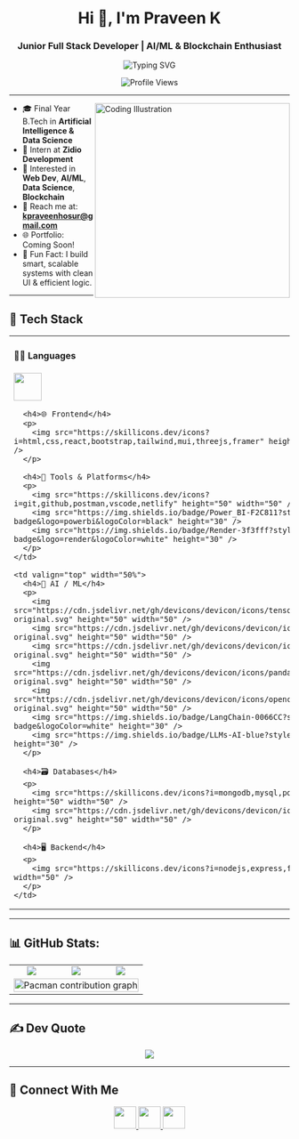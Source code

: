 <h1 align="center">Hi 👋, I'm Praveen K</h1>
<h3 align="center">Junior Full Stack Developer | AI/ML & Blockchain Enthusiast</h3>

<p align="center">
  <img src="https://readme-typing-svg.herokuapp.com?font=Fira+Code&size=22&pause=1000&color=6C63FF&center=true&vCenter=true&multiline=true&width=500&height=60&lines=Passionate+Developer;AI+%2B+ML+Engineer;Building+Future-Ready+Web+Apps" alt="Typing SVG" />
</p>

<div align="center">
  <img src="https://profile-counter.glitch.me/Praveenkarmegam/count.svg?" alt="Profile Views" />
</div>

---

<div align="left">
  <img align="right" src="https://img.freepik.com/premium-vector/developer-activity-concept-illustration_701961-1741.jpg" width="350" alt="Coding Illustration" />

- 🎓 Final Year B.Tech in **Artificial Intelligence & Data Science**
- 💼 Intern at **Zidio Development**
- 🧠 Interested in **Web Dev**, **AI/ML**, **Data Science**, **Blockchain**
- 💌 Reach me at: **[kpraveenhosur@gmail.com](mailto:kpraveenhosur@gmail.com)**
- 🌐 Portfolio: Coming Soon!
- 🎯 Fun Fact: I build smart, scalable systems with clean UI & efficient logic.
</div>

---

## 🧠 Tech Stack

<table width="100%">
  <tr>
    <td valign="top" width="50%">
      <h4>👨‍💻 Languages</h4>
      <p>
        <img src="https://skillicons.dev/icons?i=python,js" height="50" width="50" />
      </p>

      <h4>🌐 Frontend</h4>
      <p>
        <img src="https://skillicons.dev/icons?i=html,css,react,bootstrap,tailwind,mui,threejs,framer" height="50" width="50" />
      </p>

      <h4>🧰 Tools & Platforms</h4>
      <p>
        <img src="https://skillicons.dev/icons?i=git,github,postman,vscode,netlify" height="50" width="50" />
        <img src="https://img.shields.io/badge/Power_BI-F2C811?style=for-the-badge&logo=powerbi&logoColor=black" height="30" />
        <img src="https://img.shields.io/badge/Render-3f3fff?style=for-the-badge&logo=render&logoColor=white" height="30" />
      </p>
    </td>

    <td valign="top" width="50%">
      <h4>🧠 AI / ML</h4>
      <p>
        <img src="https://cdn.jsdelivr.net/gh/devicons/devicon/icons/tensorflow/tensorflow-original.svg" height="50" width="50" />
        <img src="https://cdn.jsdelivr.net/gh/devicons/devicon/icons/keras/keras-original.svg" height="50" width="50" />
        <img src="https://cdn.jsdelivr.net/gh/devicons/devicon/icons/numpy/numpy-original.svg" height="50" width="50" />
        <img src="https://cdn.jsdelivr.net/gh/devicons/devicon/icons/pandas/pandas-original.svg" height="50" width="50" />
        <img src="https://cdn.jsdelivr.net/gh/devicons/devicon/icons/opencv/opencv-original.svg" height="50" width="50" />
        <img src="https://img.shields.io/badge/LangChain-0066CC?style=for-the-badge&logoColor=white" height="30" />
        <img src="https://img.shields.io/badge/LLMs-AI-blue?style=for-the-badge" height="30" />
      </p>

      <h4>🗃️ Databases</h4>
      <p>
        <img src="https://skillicons.dev/icons?i=mongodb,mysql,postgres" height="50" width="50" />
        <img src="https://cdn.jsdelivr.net/gh/devicons/devicon/icons/neo4j/neo4j-original.svg" height="50" width="50" />
      </p>

      <h4>🖥️ Backend</h4>
      <p>
        <img src="https://skillicons.dev/icons?i=nodejs,express,flask" height="50" width="50" />
      </p>
    </td>
  </tr>
</table>

---

## 📊 GitHub Stats:

<table align="center" width="100%">
  <tr align="center">
    <td>
      <img src="https://github-readme-stats.vercel.app/api?username=Praveenkarmegam&theme=dark&hide_border=false&include_all_commits=true&count_private=true" />
    </td>
    <td>
      <img src="https://nirzak-streak-stats.vercel.app/?user=Praveenkarmegam&theme=dark&hide_border=false" />
    </td>
    <td>
      <img src="https://github-readme-stats.vercel.app/api/top-langs/?username=Praveenkarmegam&theme=dark&hide_border=false&layout=compact&langs_count=10" />
    </td>
  </tr>
  <tr>
    <td colspan="3" align="center">
      <picture>
        <source media="(prefers-color-scheme: dark)" srcset="https://raw.githubusercontent.com/Dharunr257/Dharunr257/output/pacman-contribution-graph-dark.svg">
        <source media="(prefers-color-scheme: light)" srcset="https://raw.githubusercontent.com/Dharunr257/Dharunr257/output/pacman-contribution-graph.svg">
        <img alt="Pacman contribution graph" src="https://raw.githubusercontent.com/Dharunr257/Dharunr257/output/pacman-contribution-graph.svg" width="100%" />
      </picture>
    </td>
  </tr>
</table>

---

## ✍️ Dev Quote

<p align="center">
  <img src="https://quotes-github-readme.vercel.app/api?type=horizontal&theme=tokyonight" />
</p>

---

## 🤝 Connect With Me

<p align="center">
  <a href="https://linkedin.com/in/itspraveenk" target="_blank">
    <img src="https://skillicons.dev/icons?i=linkedin" height="40" />
  </a>
  <a href="https://github.com/Praveenkarmegam" target="_blank">
    <img src="https://skillicons.dev/icons?i=github" height="40" />
  </a>
  <a href="mailto:kpraveenhosur@gmail.com">
    <img src="https://img.icons8.com/fluency/48/gmail.png" height="40" />
  </a>
</p>
